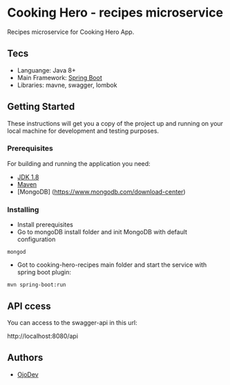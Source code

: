 # Cooking Hero - recipes microservice

Recipes microservice for Cooking Hero App.

## Tecs 

* Languange: Java 8+
* Main Framework: [Spring Boot](http://projects.spring.io/spring-boot/)
* Libraries: mavne, swagger, lombok

## Getting Started

These instructions will get you a copy of the project up and running on your local machine for development and testing purposes.

### Prerequisites

For building and running the application you need:

- [JDK 1.8](http://www.oracle.com/technetwork/java/javase/downloads/jdk8-downloads-2133151.html)
- [Maven](https://maven.apache.org)
- [MongoDB] (https://www.mongodb.com/download-center)

### Installing

- Install prerequisites
- Go to mongoDB install folder and init MongoDB with default configuration

```shell
mongod
```

- Got to cooking-hero-recipes main folder and start the service with spring boot plugin: 

```shell
mvn spring-boot:run
```

## API ccess

You can access to the swagger-api in this url:

http://localhost:8080/api

## Authors

- [OjoDev](https://github.com/ojoDev)
